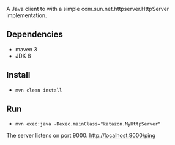 A Java client to with a simple com.sun.net.httpserver.HttpServer implementation.

## Dependencies
- maven 3
- JDK 8

## Install
- `mvn clean install`

## Run
- `mvn exec:java -Dexec.mainClass="katazon.MyHttpServer"`

The server listens on port 9000: [http://localhost:9000/ping](http://localhost:9000/ping)
